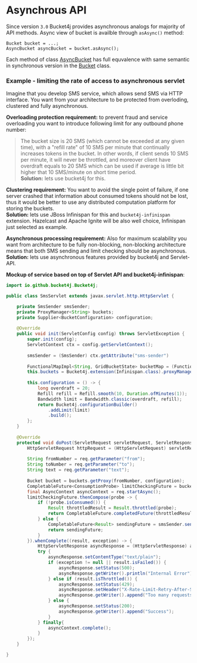 # Asynchrous API
Since version ```3.0``` Bucket4j provides asynchronous analogs for majority of API methods.
Async view of bucket is availble through ```asAsync()``` method:
```
Bucket bucket = ...;
AsyncBucket asyncBucket = bucket.asAsync();
```
Each method of class [AsyncBucket](https://github.com/vladimir-bukhtoyarov/bucket4j/blob/3.1/bucket4j-core/src/main/java/io/github/bucket4j/AsyncBucket.java)
 has full equvalence with same semantic in synchronous version in the [Bucket](https://github.com/vladimir-bukhtoyarov/bucket4j/blob/3.0/bucket4j-core/src/main/java/io/github/bucket4j/Bucket.java) class.

### Example - limiting the rate of access to asynchronous servlet
Imagine that you develop SMS service, which allows send SMS via HTTP interface.
You want from your architecture to be protected from overloding, clustered and fully asynchronous.

**Overloading protection requirement:**
to prevent fraud and service overloading you want to introduce following limit for any outbound phone number:
> The bucket size is 20 SMS (which cannot be exceeded at any given time), with a "refill rate" of 10 SMS per minute that continually increases tokens in the bucket.
In other words, if client sends 10 SMS per minute, it will never be throttled,
and moreover client have overdraft equals to 20 SMS which can be used if average is little bit higher that 10 SMS/minute on short time period.  
**Solution:** lets use bucket4j for this.

**Clustering requirement:**
You want to avoid the single point of failure, if one server crashed that information about consumed tokens should not be lost,
thus it would be better to use any distributed computation platform for storing the buckets.  
**Solution:** lets use JBoss Infinispan for this and ```bucket4j-infinispan``` extension.
Hazelcast and Apache Ignite will be also well choice, Infinispan just selected as example.

**Asynchronous processing requirement:**
Also for maximum scalability you want from architecture to be fully non-blocking,
non-blocking architecture means that both SMS sending and limit checking should be asynchronous.  
**Solution:** lets use asynchronous features provided by bucket4j and Servlet-API.

**Mockup of service based on top of Servlet API and bucket4j-infinispan**:
```java
import io.github.bucket4j.Bucket4j;

public class SmsServlet extends javax.servlet.http.HttpServlet {

    private SmsSender smsSender;
    private ProxyManager<String> buckets;
    private Supplier<BucketConfiguration> configuration;
       
    @Override
    public void init(ServletConfig config) throws ServletException {
        super.init(config);
        ServletContext ctx = config.getServletContext();
        
        smsSender = (SmsSender) ctx.getAttribute("sms-sender")
        
        FunctionalMapImpl<String, GridBucketState> bucketMap = (FunctionalMapImpl<String, GridBucketState>) ctx.getAttribute("bucket-map")
        this.buckets = Bucket4j.extension(Infinispan.class).proxyManagerForMap(bucketMap);
        
        this.configuration = () -> {
            long overdraft = 20;
            Refill refill = Refill.smooth(10, Duration.ofMinutes(1));
            Bandwidth limit = Bandwidth.classic(overdraft, refill);
            return Bucket4j.configurationBuilder()
                .addLimit(limit)
                .build();
        };
    }
    
    @Override
    protected void doPost(ServletRequest servletRequest, ServletResponse servletResponse, FilterChain filterChain) throws IOException, ServletException {
        HttpServletRequest httpRequest = (HttpServletRequest) servletRequest;
        
        String fromNumber = req.getParameter("from");
        String toNumber = req.getParameter("to");
        String text = req.getParameter("text");
        
        Bucket bucket = buckets.getProxy(fromNumber, configuration);
        CompletableFuture<ConsumptionProbe> limitCheckingFuture = bucket.asAsync().tryConsumeAndReturnRemaining(1);
        final AsyncContext asyncContext = req.startAsync();
        limitCheckingFuture.thenCompose(probe -> {
            if (!probe.isConsumed()) {
                Result throttledResult = Result.throttled(probe);
                return CompletableFuture.completedFuture(throttledResult);
            } else {
                CompletableFuture<Result> sendingFuture = smsSender.sendAsync(fromNumber, toNumber, text);
                return sendingFuture;
            }
        }).whenComplete((result, exception) -> {
            HttpServletResponse asyncResponse = (HttpServletResponse) asyncContext.getResponse();
            try {
                asyncResponse.setContentType("text/plain");
                if (exception != null || result.isFailed()) {
                    asyncResponse.setStatus(500);
                    asyncResponse.getWriter().println("Internal Error");
                } else if (result.isThrottled()) {
                    asyncResponse.setStatus(429);
                    asyncResponse.setHeader("X-Rate-Limit-Retry-After-Seconds", "" + result.getRetryAfter());
                    asyncResponse.getWriter().append("Too many requests");
                } else {
                    asyncResponse.setStatus(200);
                    asyncResponse.getWriter().append("Success");
                }
            } finally{
                asyncContext.complete();
            }
        });
    }

}
```
